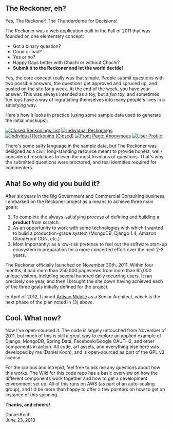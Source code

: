 ## The Reckoner, eh?

Yes, The Reckoner!  The Thunderdome for Decisions!

The Reckoner was a web application built in the Fall of 2011 that was founded on one elementary concept:

* Got a binary question?
* Good or bad?  
* Yes or no?  
* Happy Days better with Chachi or without Chachi? 
* **Submit it to the Reckoner and let the world decide!**
 
Yes, the core concept really was that simple. People submit questions with two possible answers, the questions get approved and spruced up, and posted on the site for a week.  At the end of the week, you have your answer.  This was always intended as a toy, but a *fun* toy, and sometimes fun toys have a way of ingratiating themselves into many people's lives in a satisfying way.

Here's how it looks in practice (using some sample data used to generate the initial mockups):

[![Closed Reckonings List](https://s3.amazonaws.com/Working_Dan_Files/Reckoner+Mockups/Closed+Reckonings+Screen+Thumbnail.gif)](https://s3.amazonaws.com/Working_Dan_Files/Reckoner+Mockups/Closed+Reckonings+Screen.gif)
[![Individual Reckonings](https://s3.amazonaws.com/Working_Dan_Files/Reckoner+Mockups/Individual+Reckoning+Thumbnail.gif)](https://s3.amazonaws.com/Working_Dan_Files/Reckoner+Mockups/Individual+Reckoning.gif)
[![Individual Reckoning (Closed)](https://s3.amazonaws.com/Working_Dan_Files/Reckoner+Mockups/Individual+Reckoning+%28Closed%29+Thumbnail.gif)](https://s3.amazonaws.com/Working_Dan_Files/Reckoner+Mockups/Individual+Reckoning+%28Closed%29.gif)
[![Front Page: Anonymous](https://s3.amazonaws.com/Working_Dan_Files/Reckoner+Mockups/Front+Page+Logged+Out+Thumbnail.gif)](https://s3.amazonaws.com/Working_Dan_Files/Reckoner+Mockups/Front+Page+Logged+Out.gif)
[![User Profile](https://s3.amazonaws.com/Working_Dan_Files/Reckoner+Mockups/Profile+Main+Page+Thumbnail.gif)](https://s3.amazonaws.com/Working_Dan_Files/Reckoner+Mockups/Profile+Main+Page.gif)

There's some salty language in the sample data, but The Reckoner was designed as a civil, long-standing resource meant to provide honest, well-considered resolutions to even the most frivolous of questions.  That's why the submitted questions were proctored, and real identities required for commenters.

## Aha! So why did you build it?

After six years in the Big Government and Commercial Consulting business, I embarked on the Reckoner project as a means to achieve three main goals:

1. To complete the always-satisfying process of defining and building a **product** from scratch.
2. As an opportunity to work with some technologies with which I wanted to build a production-grade system (MongoDB, Django 1.4, Amazon CloudFront CDN, etc.)
3. Most importantly: as a low-risk pretense to feel out the software start-up ecosystem in preparation for a more concerted effort over the next 2-3 years.
 
The Reckoner officially launched on November 30th, 2011.  Within four months, it had more than 250,000 pageviews from more than 65,000 unique visitors, including several hundred daily recurring users.  It ran precisely one year, and then I brought the site down having achieved each of the three goals initially defined for the project.

In April of 2012, I joined [Artisan Mobile](www.useartisan.com) as a Senior Architect, which is the next phase of the plan noted in (3) above.

## Cool.  What now?

Now I've open-sourced it.  The code is largely untouched from November of 2011, but much of this is still a great way to explore an applied example of Django, MongoDB, Spring Data, Facebook/Google OAUTH2, and other components in action.  All code, art assets, and everything else here was developed by me (Daniel Koch), and is open-sourced as part of the GPL v3 license.

For the curious and intrepid, feel free to ask me any questions about how this works.  The Wiki for this code repo has a basic overview on how the different components work together and how to get a development environment set up.  All of this runs on AWS (as part of an auto-scaling group), and I'd be more than happy to offer a few pointers on how to get an instance of this spinning.

**Thanks, and cheers!**

Daniel Koch<br>
June 23, 2013
